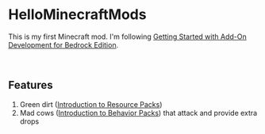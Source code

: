 # HelloMinecraftMods
This is my first Minecraft mod. I'm following [Getting Started with Add-On Development for Bedrock Edition](https://docs.microsoft.com/en-us/minecraft/creator/documents/gettingstarted).

<br>

## Features
1. Green dirt ([Introduction to Resource Packs](https://docs.microsoft.com/en-us/minecraft/creator/documents/resourcepack))
2. Mad cows ([Introduction to Behavior Packs](https://docs.microsoft.com/en-us/minecraft/creator/documents/behaviorpack)) that attack and provide extra drops
